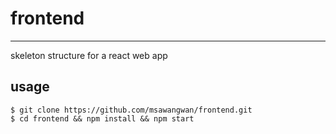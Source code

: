 # frontend

* * *

skeleton structure for a react web app

## usage

```
$ git clone https://github.com/msawangwan/frontend.git
$ cd frontend && npm install && npm start
```
